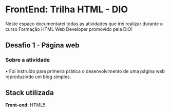 # FrontEnd: Trilha HTML - DIO
Neste espaço documentarei todas as atividades que irei realizar durante o curso Formação HTML Web Developer promovido pela DIO!
##  Desafio 1 - Página web
### Sobre a atividade
• Foi instruído para primeira prática o desenvolvimento de uma página web reproduzindo um blog simples.

## Stack utilizada

**Front-end:** HTML5